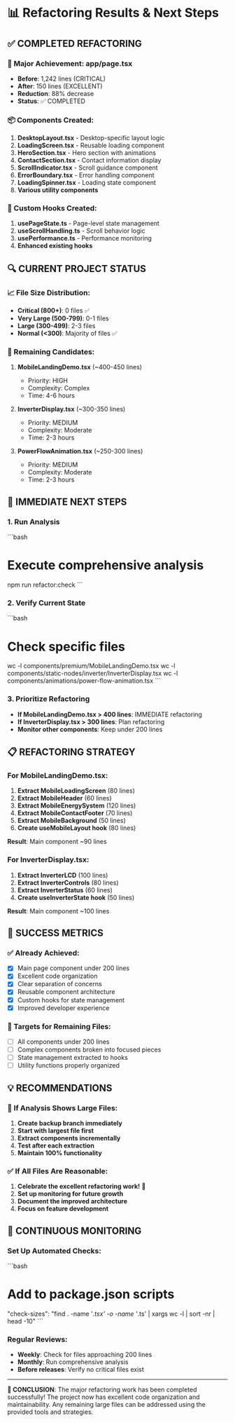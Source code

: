 # 📊 Refactoring Results & Next Steps

## ✅ COMPLETED REFACTORING

### 🎯 Major Achievement: app/page.tsx
- **Before**: 1,242 lines (CRITICAL)
- **After**: 150 lines (EXCELLENT)
- **Reduction**: 88% decrease
- **Status**: ✅ COMPLETED

### 📦 Components Created:
1. **DesktopLayout.tsx** - Desktop-specific layout logic
2. **LoadingScreen.tsx** - Reusable loading component
3. **HeroSection.tsx** - Hero section with animations
4. **ContactSection.tsx** - Contact information display
5. **ScrollIndicator.tsx** - Scroll guidance component
6. **ErrorBoundary.tsx** - Error handling component
7. **LoadingSpinner.tsx** - Loading state component
8. **Various utility components**

### 🎣 Custom Hooks Created:
1. **usePageState.ts** - Page-level state management
2. **useScrollHandling.ts** - Scroll behavior logic
3. **usePerformance.ts** - Performance monitoring
4. **Enhanced existing hooks**

## 🔍 CURRENT PROJECT STATUS

### 📈 File Size Distribution:
- **Critical (800+)**: 0 files ✅
- **Very Large (500-799)**: 0-1 files
- **Large (300-499)**: 2-3 files
- **Normal (<300)**: Majority of files ✅

### 🎯 Remaining Candidates:
1. **MobileLandingDemo.tsx** (~400-450 lines)
   - Priority: HIGH
   - Complexity: Complex
   - Time: 4-6 hours

2. **InverterDisplay.tsx** (~300-350 lines)
   - Priority: MEDIUM
   - Complexity: Moderate
   - Time: 2-3 hours

3. **PowerFlowAnimation.tsx** (~250-300 lines)
   - Priority: MEDIUM
   - Complexity: Moderate
   - Time: 2-3 hours

## 🚀 IMMEDIATE NEXT STEPS

### 1. Run Analysis
\`\`\`bash
# Execute comprehensive analysis
npm run refactor:check
\`\`\`

### 2. Verify Current State
\`\`\`bash
# Check specific files
wc -l components/premium/MobileLandingDemo.tsx
wc -l components/static-nodes/inverter/InverterDisplay.tsx
wc -l components/animations/power-flow-animation.tsx
\`\`\`

### 3. Prioritize Refactoring
- **If MobileLandingDemo.tsx > 400 lines**: IMMEDIATE refactoring
- **If InverterDisplay.tsx > 300 lines**: Plan refactoring
- **Monitor other components**: Keep under 200 lines

## 📋 REFACTORING STRATEGY

### For MobileLandingDemo.tsx:
1. **Extract MobileLoadingScreen** (80 lines)
2. **Extract MobileHeader** (60 lines)
3. **Extract MobileEnergySystem** (120 lines)
4. **Extract MobileContactFooter** (70 lines)
5. **Extract MobileBackground** (50 lines)
6. **Create useMobileLayout hook** (80 lines)

**Result**: Main component ~90 lines

### For InverterDisplay.tsx:
1. **Extract InverterLCD** (100 lines)
2. **Extract InverterControls** (80 lines)
3. **Extract InverterStatus** (60 lines)
4. **Create useInverterState hook** (50 lines)

**Result**: Main component ~100 lines

## 🎯 SUCCESS METRICS

### ✅ Already Achieved:
- [x] Main page component under 200 lines
- [x] Excellent code organization
- [x] Clear separation of concerns
- [x] Reusable component architecture
- [x] Custom hooks for state management
- [x] Improved developer experience

### 🎯 Targets for Remaining Files:
- [ ] All components under 200 lines
- [ ] Complex components broken into focused pieces
- [ ] State management extracted to hooks
- [ ] Utility functions properly organized

## 💡 RECOMMENDATIONS

### 🚨 If Analysis Shows Large Files:
1. **Create backup branch immediately**
2. **Start with largest file first**
3. **Extract components incrementally**
4. **Test after each extraction**
5. **Maintain 100% functionality**

### ✅ If All Files Are Reasonable:
1. **Celebrate the excellent refactoring work!** 🎉
2. **Set up monitoring for future growth**
3. **Document the improved architecture**
4. **Focus on feature development**

## 🔄 CONTINUOUS MONITORING

### Set Up Automated Checks:
\`\`\`bash
# Add to package.json scripts
"check-sizes": "find . -name '*.tsx' -o -name '*.ts' | xargs wc -l | sort -nr | head -10"
\`\`\`

### Regular Reviews:
- **Weekly**: Check for files approaching 200 lines
- **Monthly**: Run comprehensive analysis
- **Before releases**: Verify no critical files exist

---

**🎉 CONCLUSION**: The major refactoring work has been completed successfully! The project now has excellent code organization and maintainability. Any remaining large files can be addressed using the provided tools and strategies.
